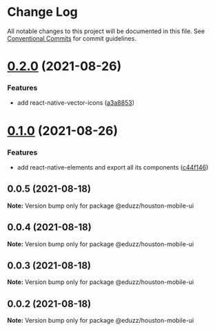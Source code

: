 # Change Log

All notable changes to this project will be documented in this file.
See [Conventional Commits](https://conventionalcommits.org) for commit guidelines.

# [0.2.0](https://github.com/eduzz/houston-mobile/compare/@eduzz/houston-mobile-ui@0.1.0...@eduzz/houston-mobile-ui@0.2.0) (2021-08-26)


### Features

* add react-native-vector-icons ([a3a8853](https://github.com/eduzz/houston-mobile/commit/a3a88536606bd55b7f1890a96d43108e83d23def))





# [0.1.0](https://github.com/eduzz/houston-mobile/compare/@eduzz/houston-mobile-ui@0.0.5...@eduzz/houston-mobile-ui@0.1.0) (2021-08-26)


### Features

* add react-native-elements and export all its components ([c44f146](https://github.com/eduzz/houston-mobile/commit/c44f146aee760ed9c6e6ff5ce0f1cafaa2628d5f))





## 0.0.5 (2021-08-18)

**Note:** Version bump only for package @eduzz/houston-mobile-ui





## 0.0.4 (2021-08-18)

**Note:** Version bump only for package @eduzz/houston-mobile-ui





## 0.0.3 (2021-08-18)

**Note:** Version bump only for package @eduzz/houston-mobile-ui





## 0.0.2 (2021-08-18)

**Note:** Version bump only for package @eduzz/houston-mobile-ui
